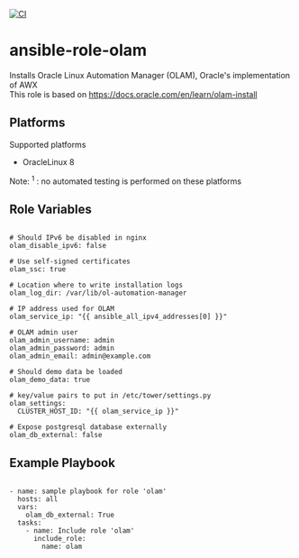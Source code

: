 [![CI](https://github.com/de-it-krachten/ansible-role-olam/workflows/CI/badge.svg?event=push)](https://github.com/de-it-krachten/ansible-role-olam/actions?query=workflow%3ACI)


# ansible-role-olam

Installs Oracle Linux Automation Manager (OLAM), Oracle's implementation of AWX<br>
This role is based on https://docs.oracle.com/en/learn/olam-install<br>


Platforms
--------------

Supported platforms

- OracleLinux 8

Note:
<sup>1</sup> : no automated testing is performed on these platforms

Role Variables
--------------
<pre><code>
# Should IPv6 be disabled in nginx
olam_disable_ipv6: false

# Use self-signed certificates
olam_ssc: true

# Location where to write installation logs
olam_log_dir: /var/lib/ol-automation-manager

# IP address used for OLAM
olam_service_ip: "{{ ansible_all_ipv4_addresses[0] }}"

# OLAM admin user
olam_admin_username: admin
olam_admin_password: admin
olam_admin_email: admin@example.com

# Should demo data be loaded
olam_demo_data: true

# key/value pairs to put in /etc/tower/settings.py
olam_settings:
  CLUSTER_HOST_ID: "{{ olam_service_ip }}"

# Expose postgresql database externally
olam_db_external: false
</pre></code>


Example Playbook
----------------

<pre><code>
- name: sample playbook for role 'olam'
  hosts: all
  vars:
    olam_db_external: True
  tasks:
    - name: Include role 'olam'
      include_role:
        name: olam
</pre></code>
